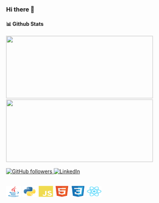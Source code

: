 ### Hi there 👋

#### 📊 Github Stats

<div>
  <a href="https://github.com/igor-rib-souza">
  <img height="170em" width="400em" src="https://github-readme-stats.vercel.app/api?username=igor-rib-souza&show_icons=true&theme=dracula&count_private=true">
  <img height="170em" width="400em" src="https://github-readme-stats.vercel.app/api/top-langs/?username=igor-rib-souza&hide=sql&show_icons=true&theme=dracula&include_all_commits=true&count_private=true&layout=compact"/>
</div>



![GitHub followers](https://img.shields.io/github/followers/igor-rib-souza?label=Seguir&style=social)
[<img src="https://img.shields.io/badge/-LinkedIn-blue?style=flat-square&logo=Linkedin&logoColor=white&link=https://www.linkedin.com/in/rogi-rib/" height="22" title="LinkedIn" />](https://www.linkedin.com/in/rogi-rib/) 

<div style="display: inline_block"><br>
  <img align="center" alt="Java" height="30" width="40" src="https://github.com/devicons/devicon/blob/master/icons/java/java-original.svg">
  <img align="center" alt="Python" height="30" width="40" src="https://github.com/devicons/devicon/blob/master/icons/python/python-original.svg">
  <img align="center" alt="Js" height="30" width="40" src="https://raw.githubusercontent.com/devicons/devicon/master/icons/javascript/javascript-plain.svg">
  <img align="center" alt="HTML" height="30" width="40" src="https://raw.githubusercontent.com/devicons/devicon/master/icons/html5/html5-original.svg">
  <img align="center" alt="CSS" height="30" width="40" src="https://raw.githubusercontent.com/devicons/devicon/master/icons/css3/css3-original.svg">
  <img align="center" alt="React" height="30" width="40" src="https://github.com/devicons/devicon/blob/master/icons/react/react-original.svg">
  
   
      
</div>

<!-- ![Anurag's GitHub stats](https://github-readme-stats.vercel.app/api?username=igor-rib-souza&count_private=true&theme=synthwave&include_all_commits=true&show_icons) -->
<!-- ![Top Langs](https://github-readme-stats.vercel.app/api/top-langs/?username=igor-rib-souza&layout=compact&count_private=true&show_icons=true&theme=synthwave) -->
